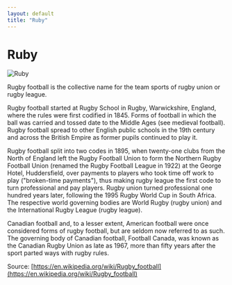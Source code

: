 ```yaml
---
layout: default
title: "Ruby"
---
```


# Ruby

![Ruby](https://www.tiobe.com/wp-content/themes/tiobe/tiobe-index/images/Ruby.png)

Rugby football is the collective name for the team sports of rugby union or rugby league.

Rugby football started at Rugby School in Rugby, Warwickshire, England, where the rules were first codified in 1845. Forms of football in which the ball was carried and tossed date to the Middle Ages (see medieval football). Rugby football spread to other English public schools in the 19th century and across the British Empire as former pupils continued to play it.

Rugby football split into two codes in 1895, when twenty-one clubs from the North of England left the Rugby Football Union to form the Northern Rugby Football Union (renamed the Rugby Football League in 1922) at the George Hotel, Huddersfield, over payments to players who took time off work to play ("broken-time payments"), thus making rugby league the first code to turn professional and pay players. Rugby union turned professional one hundred years later, following the 1995 Rugby World Cup in South Africa. The respective world governing bodies are World Rugby (rugby union) and the International Rugby League (rugby league).

Canadian football and, to a lesser extent, American football were once considered forms of rugby football, but are seldom now referred to as such. The governing body of Canadian football, Football Canada, was known as the Canadian Rugby Union as late as 1967, more than fifty years after the sport parted ways with rugby rules.





Source: [https://en.wikipedia.org/wiki/Rugby_football](https://en.wikipedia.org/wiki/Rugby_football)
